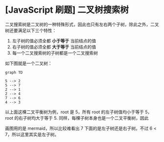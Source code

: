 # [JavaScript 刷题] 二叉树搜索树

二叉搜索树是二叉树的一种特殊形式，因此也只有左右两个子树，除此之外，二叉树还要满足以下三个特性：

1. 左子树的值必须全都 **小于等于** 当前结点的值
2. 右子树的值必须全都 **大于等于** 当前结点的值
3. 每一个二叉搜索树的子树都是一个二叉搜索树

如下图就是一个二叉树：

```mermaid
graph TD

5 --> 2
5 --> 7
2 --> 1
2 --> 4
7 --> 6
4 --> 3
```

以上面这棵二叉平衡树为例，root 是 5，所有 root 的左子树值均小于等于 5，root 的右子树均大于等于 5. 同样，每棵子树本身也是一个二叉平衡树，因此

画图用的是 mermaid，所以比较难看出 7 下面的是左子树还是右子树。不过 $6 < 7$，所以这里其实是左子树。


